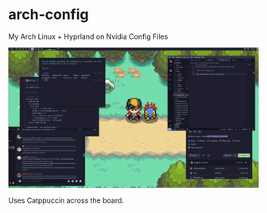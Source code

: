 # arch-config
My Arch Linux + Hyprland on Nvidia Config Files

![alt text](image.png)

Uses Catppuccin across the board.